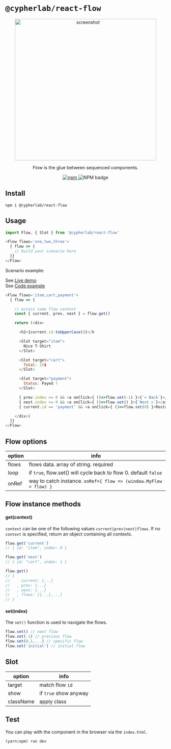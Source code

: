 # `@cypherlab/react-flow`

<p align="center">
  <img width="444" alt="screenshot" src="https://user-images.githubusercontent.com/503577/65241677-71e8ed80-dae4-11e9-9213-bf10c8ebc507.png">
</p>
<p align="center">
  Flow is the glue between sequenced components.
</p>
<p align="center">
  <a href="https://www.npmjs.com/package/@cypherlab/react-flow">
    <img alt="npm" src="https://img.shields.io/npm/v/@cypherlab/react-flow">
  </a>
  <img alt="NPM badge" src="https://img.shields.io/npm/l/@cypherlab/react-flow">
</p>


## Install
```
npm i @cypherlab/react-flow
```


## Usage 

```js
import Flow, { Slot } from '@cypherlab/react-flow'

<Flow flows='one,two,three'>
  { flow => { 
    // build your scenario here
  }}
</Flow>
```

Scenario example:

See [Live demo](https://raw.githack.com/cypherlab/react-flow/master/index.html)  
See [Code example](https://github.com/cypherlab/react-flow/blob/master/index.html) 

```js
<Flow flows='item,cart,payment'>
  { flow => {

    // access some flow context
    const { current, prev, next } = flow.get()

    return (<div>

      <h2>{current.id.toUpperCase()}</h

      <Slot target="item">
        Nice T-Shirt
      </Slot>

      <Slot target="cart">
        Total: 25$
      </Slot>

      <Slot target="payment">
        Status: Payed !
      </Slot>

      { prev.index >= 0 && <a onClick={ ()=>flow.set(-1) }>{`< Back`}</a>}
      { next.index >= 0 && <a onClick={ ()=>flow.set() }>{`Next >`}</a>}
      { current.id == 'payment' && <a onClick={ ()=>flow.set(0) }>Restart !</a>}

    </div>)
  }}
</Flow>
```

## Flow options

| option        | info                                                            |
|---------------|-----------------------------------------------------------------|
| flows         | flows data. array of string. required                           |
| loop          | if `true`, flow.set() will cycle back to flow 0. default `false`|
| onRef         | way to catch instance. `onRef={ flow => (window.MyFlow = flow) }`|




## Flow instance methods

#### get(context)

`context` can be one of the following values `current|prev|next|flows`.
If no `context` is specified, return an object containing all contexts.

```js
flow.get('current') 
// { id: "item", index: 0 }

flow.get('next') 
// { id: "cart", index: 1 }

flow.get() 
// {
//     current: {...}
//   , prev: {...}
//   , next: {...}
//   , flows: [{...},...]
// }
```

#### set(index)

The `set()` function is used to navigate the flows.
  
```js
flow.set() // next flow
flow.set(-1) // previous flow
flow.set(0,1,...) // specific flow
flow.set('initial') // initial flow
```



## Slot

| option        | info                                                            |
|---------------|-----------------------------------------------------------------|
| target        | match flow `id`                                                 |
| show          | if `true` show anyway                                           |
| className     | apply class                                                     |



## Test 

You can play with the component in the browser via the `index.html`.

```js
(yarn|npm) run dev
```